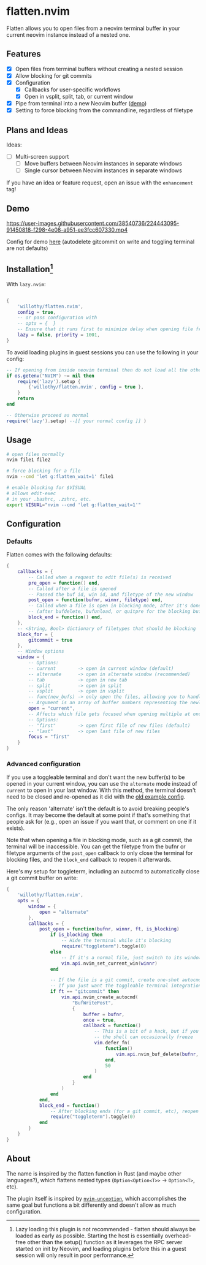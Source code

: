 # flatten.nvim

Flatten allows you to open files from a neovim terminal buffer in your current neovim instance instead of a nested one.

## Features

- [x] Open files from terminal buffers without creating a nested session
- [x] Allow blocking for git commits
- [x] Configuration
  - [x] Callbacks for user-specific workflows
  - [x] Open in vsplit, split, tab, or current window
- [x] Pipe from terminal into a new Neovim buffer ([demo](https://user-images.githubusercontent.com/38540736/225779817-ed7efea8-9108-4f28-983f-1a889d32826f.mp4))
- [x] Setting to force blocking from the commandline, regardless of filetype

## Plans and Ideas

Ideas:

- [ ] Multi-screen support
  - [ ] Move buffers between Neovim instances in separate windows
  - [ ] Single cursor between Neovim instances in separate windows

If you have an idea or feature request, open an issue with the `enhancement` tag!

## Demo

https://user-images.githubusercontent.com/38540736/224443095-91450818-f298-4e08-a951-ee3fcc607330.mp4

Config for demo [here](#advanced-configuration) (autodelete gitcommit on write and toggling terminal are not defaults)

## Installation[^1]

With `lazy.nvim`:

```lua

{
    'willothy/flatten.nvim',
    config = true,
    -- or pass configuration with
    -- opts = {  }
    -- Ensure that it runs first to minimize delay when opening file from terminal
    lazy = false, priority = 1001,
}

```

To avoid loading plugins in guest sessions you can use the following in your config:

```lua
-- If opening from inside neovim terminal then do not load all the other plugins
if os.getenv("NVIM") ~= nil then
    require('lazy').setup {
        {'willothy/flatten.nvim', config = true },
    }
    return
end

-- Otherwise proceed as normal
require('lazy').setup( --[[ your normal config ]] )
```

## Usage

```zsh
# open files normally
nvim file1 file2

# force blocking for a file
nvim --cmd 'let g:flatten_wait=1' file1

# enable blocking for $VISUAL
# allows edit-exec
# in your .bashrc, .zshrc, etc.
export VISUAL="nvim --cmd 'let g:flatten_wait=1'"
```

## Configuration

### Defaults

Flatten comes with the following defaults:

```lua
{
    callbacks = {
        -- Called when a request to edit file(s) is received
        pre_open = function() end,
        -- Called after a file is opened
        -- Passed the buf id, win id, and filetype of the new window
        post_open = function(bufnr, winnr, filetype) end,
        -- Called when a file is open in blocking mode, after it's done blocking
        -- (after bufdelete, bufunload, or quitpre for the blocking buffer)
        block_end = function() end,
    },
    -- <String, Bool> dictionary of filetypes that should be blocking
    block_for = {
        gitcommit = true
    },
    -- Window options
    window = {
        -- Options:
        -- current        -> open in current window (default)
        -- alternate      -> open in alternate window (recommended)
        -- tab            -> open in new tab
        -- split          -> open in split
        -- vsplit         -> open in vsplit
        -- func(new_bufs) -> only open the files, allowing you to handle window opening yourself.
        -- Argument is an array of buffer numbers representing the newly opened files.
        open = "current",
        -- Affects which file gets focused when opening multiple at once
        -- Options:
        -- "first"        -> open first file of new files (default)
        -- "last"         -> open last file of new files
        focus = "first"
    }
}
```

### Advanced configuration

If you use a toggleable terminal and don't want the new buffer(s) to be opened in your current window, you can use the `alternate` mode instead of `current` to open in your last window. With this method, the terminal doesn't need to be closed and re-opened as it did with the [old example config](https://github.com/willothy/flatten.nvim/blob/c986f98bc1d1e2365dfb2e97dda58ca5d0ae24ae/README.md).

The only reason 'alternate' isn't the default is to avoid breaking people's configs. It may become the default at some point if that's something that people ask for (e.g., open an issue if you want that, or comment on one if it exists).

Note that when opening a file in blocking mode, such as a git commit, the terminal will be inaccessible. You can get the filetype from the bufnr or filetype arguments of the `post_open` callback to only close the terminal for blocking files, and the `block_end` callback to reopen it afterwards.

Here's my setup for toggleterm, including an autocmd to automatically close a git commit buffer on write:

```lua
{
    'willothy/flatten.nvim',
    opts = {
        window = {
            open = "alternate"
        },
        callbacks = {
            post_open = function(bufnr, winnr, ft, is_blocking)
                if is_blocking then
                    -- Hide the terminal while it's blocking
                    require("toggleterm").toggle(0)
                else
                    -- If it's a normal file, just switch to its window
                    vim.api.nvim_set_current_win(winnr)
                end

                -- If the file is a git commit, create one-shot autocmd to delete its buffer on write
                -- If you just want the toggleable terminal integration, ignore this bit
                if ft == "gitcommit" then
                    vim.api.nvim_create_autocmd(
                        "BufWritePost",
                        {
                            buffer = bufnr,
                            once = true,
                            callback = function()
                                -- This is a bit of a hack, but if you run bufdelete immediately
                                -- the shell can occasionally freeze
                                vim.defer_fn(
                                    function()
                                        vim.api.nvim_buf_delete(bufnr, {})
                                    end,
                                    50
                                )
                            end
                        }
                    )
                end
            end,
            block_end = function()
                -- After blocking ends (for a git commit, etc), reopen the terminal
                require("toggleterm").toggle(0)
            end
        }
    }
}

```

## About

The name is inspired by the flatten function in Rust (and maybe other languages?), which flattens nested types (`Option<Option<T>>` -> `Option<T>`, etc).

The plugin itself is inspired by [`nvim-unception`](https://github.com/samjwill/nvim-unception), which accomplishes the same goal but functions a bit differently and doesn't allow as much configuration.

[^1]: Lazy loading this plugin is not recommended - flatten should always be loaded as early as possible. Starting the host is essentially overhead-free other than the setup() function as it leverages the RPC server started on init by Neovim, and loading plugins before this in a guest session will only result in poor performance.
